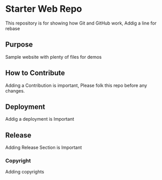 # Starter Web Repo

This repository is for showing how Git and GitHub work, Addig a line for rebase 

## Purpose

Sample website with plenty of files for demos

## How to Contribute

Adding a Contribution is important, Please folk this repo before any changes.

## Deployment

Addig a deployment is Important 

## Release

Adding Release Section is Important

### Copyright

Adding copyrights 